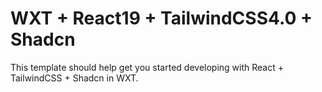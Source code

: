 # WXT + React19 + TailwindCSS4.0 + Shadcn

This template should help get you started developing with React + TailwindCSS + Shadcn in WXT.
